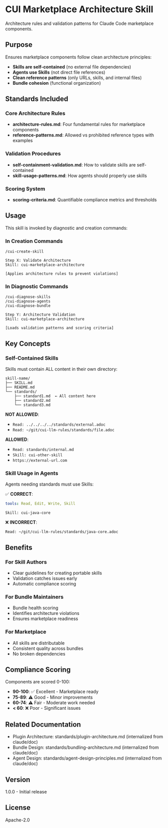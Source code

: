# CUI Marketplace Architecture Skill

Architecture rules and validation patterns for Claude Code marketplace components.

## Purpose

Ensures marketplace components follow clean architecture principles:
- **Skills are self-contained** (no external file dependencies)
- **Agents use Skills** (not direct file references)
- **Clean reference patterns** (only URLs, skills, and internal files)
- **Bundle cohesion** (functional organization)

## Standards Included

### Core Architecture Rules
- **architecture-rules.md**: Four fundamental rules for marketplace components
- **reference-patterns.md**: Allowed vs prohibited reference types with examples

### Validation Procedures
- **self-containment-validation.md**: How to validate skills are self-contained
- **skill-usage-patterns.md**: How agents should properly use skills

### Scoring System
- **scoring-criteria.md**: Quantifiable compliance metrics and thresholds

## Usage

This skill is invoked by diagnostic and creation commands:

### In Creation Commands
```
/cui-create-skill

Step X: Validate Architecture
Skill: cui-marketplace-architecture

[Applies architecture rules to prevent violations]
```

### In Diagnostic Commands
```
/cui-diagnose-skills
/cui-diagnose-agents
/cui-diagnose-bundle

Step Y: Architecture Validation
Skill: cui-marketplace-architecture

[Loads validation patterns and scoring criteria]
```

## Key Concepts

### Self-Contained Skills

Skills must contain ALL content in their own directory:
```
skill-name/
├── SKILL.md
├── README.md
└── standards/
    ├── standard1.md  ← All content here
    ├── standard2.md
    └── standard3.md
```

**NOT ALLOWED**:
- `Read: ../../../../standards/external.adoc`
- `Read: ~/git/cui-llm-rules/standards/file.adoc`

**ALLOWED**:
- `Read: standards/internal.md`
- `Skill: cui-other-skill`
- `https://external-url.com`

### Skill Usage in Agents

Agents needing standards must use Skills:

✅ **CORRECT**:
```yaml
tools: Read, Edit, Write, Skill
```
```
Skill: cui-java-core
```

❌ **INCORRECT**:
```
Read: ~/git/cui-llm-rules/standards/java-core.adoc
```

## Benefits

### For Skill Authors
- Clear guidelines for creating portable skills
- Validation catches issues early
- Automatic compliance scoring

### For Bundle Maintainers
- Bundle health scoring
- Identifies architecture violations
- Ensures marketplace readiness

### For Marketplace
- All skills are distributable
- Consistent quality across bundles
- No broken dependencies

## Compliance Scoring

Components are scored 0-100:

- **90-100**: ✅ Excellent - Marketplace ready
- **75-89**: ⚠️ Good - Minor improvements
- **60-74**: ⚠️ Fair - Moderate work needed
- **< 60**: ❌ Poor - Significant issues

## Related Documentation

- Plugin Architecture: standards/plugin-architecture.md (internalized from claude/doc)
- Bundle Design: standards/bundling-architecture.md (internalized from claude/doc)
- Agent Design: standards/agent-design-principles.md (internalized from claude/doc)

## Version

1.0.0 - Initial release

## License

Apache-2.0
